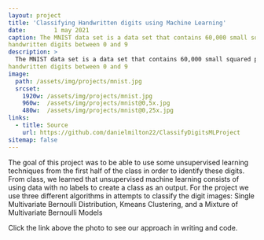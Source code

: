 ```yaml
---
layout: project
title: 'Classifying Handwritten digits using Machine Learning'
date:        1 may 2021
caption: The MNIST data set is a data set that contains 60,000 small squared pixel grayscale images of
handwritten digits between 0 and 9
description: >
  The MNIST data set is a data set that contains 60,000 small squared pixel grayscale images of
handwritten digits between 0 and 9
image: 
  path: /assets/img/projects/mnist.jpg
  srcset: 
    1920w: /assets/img/projects/mnist.jpg
    960w:  /assets/img/projects/mnist@0,5x.jpg
    480w:  /assets/img/projects/mnist@0,25x.jpg
links:
  - title: Source
    url: https://github.com/danielmilton22/ClassifyDigitsMLProject
sitemap: false
---
```


The goal of this project was to be able to use some
unsupervised learning techniques from the first half of the class in order to identify these digits. From
class, we learned that unsupervised machine learning consists of using data with no labels to create a
class as an output. For the project we use three different algorithms in attempts to classify the digit
images: Single Multivariate Bernoulli Distribution, Kmeans Clustering, and a Mixture of Multivariate
Bernoulli Models

Click the link above the photo to see our approach in writing and code.
